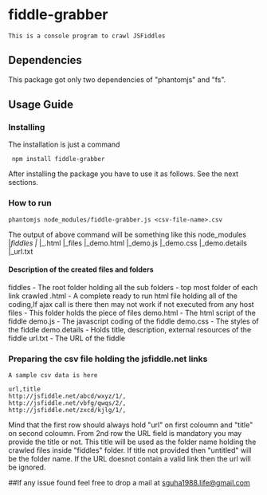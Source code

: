 # fiddle-grabber
	This is a console program to crawl JSFiddles

## Dependencies
This package got only two dependencies of "phantomjs" and "fs".

## Usage Guide
### Installing

The installation is just a command

```
 npm install fiddle-grabber
```

After installing the package you have to use it as follows. See the next sections.

### How to run
```	
phantomjs node_modules/fiddle-grabber.js <csv-file-name>.csv
```
The output of above command will be something like this
	node_modules
	|_fiddles
	  |_<website>
	  	|_<website>.html
	  	|_files
	  	  |_demo.html
	  	  |_demo.js
	  	  |_demo.css
	  	  |_demo.details
	  	  |_url.txt
#### Description of the created files and folders
fiddles - The root folder holding all the sub folders
<website> - top most folder of each link crawled
<website>.html - A complete ready to run html file holding all of the coding,If ajax call is there then may not work if not executed from any host
files - This folder holds the piece of files
demo.html - The html script of the fiddle
demo.js - The javascript coding of the fiddle
demo.css - The styles of the fiddle
demo.details - Holds title, description, external resources of the fiddle
url.txt - The URL of the fiddle

### Preparing the csv file holding the jsfiddle.net links
	
	A sample csv data is here
```
url,title
http://jsfiddle.net/abcd/wxyz/1/,
http://jsfiddle.net/vbfg/qwqs/2/,
http://jsfiddle.net/zxcd/kjlg/1/,
```	
 Mind that the first row should always hold "url" on first coloumn and "title" on second coloumn.
 From 2nd row the URL field is mandatory you may provide the title or not. This title will be used as the folder name holding the crawled files inside "fiddles" folder. If title not provided then "untitled<indec>"
 will be the folder name. If the URL doesnot contain a valid link then the url will be ignored.


##If any issue found feel free to drop a mail at sguha1988.life@gmail.com

